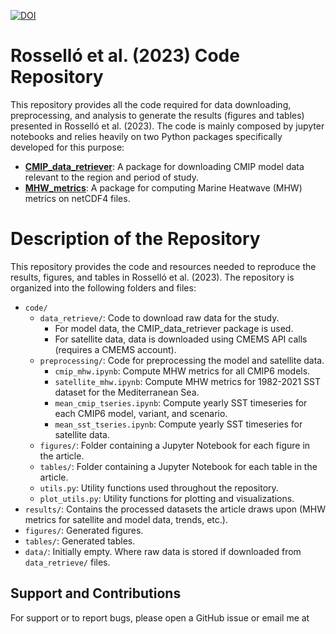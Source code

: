 
[![DOI](https://zenodo.org/badge/637936104.svg)](https://zenodo.org/badge/latestdoi/637936104)

# Rosselló et al. (2023) Code Repository

This repository provides all the code required for data downloading, preprocessing, and analysis to generate the results (figures and tables) presented in Rosselló et al. (2023). The code is mainly composed by jupyter notebooks and relies heavily on two Python packages specifically developed for this purpose:

- [**CMIP_data_retriever**](https://github.com/canagrisa/CMIP_data_retriever): A package for downloading CMIP model data relevant to the region and period of study.
- [**MHW_metrics**](https://github.com/canagrisa/MHW_metrics): A package for computing Marine Heatwave (MHW) metrics on netCDF4 files.


# Description of the Repository

This repository provides the code and resources needed to reproduce the results, figures, and tables in Rosselló et al. (2023). The repository is organized into the following folders and files:

- `code/`
    - `data_retrieve/`: Code to download raw data for the study.
        - For model data, the CMIP_data_retriever package is used.
        - For satellite data, data is downloaded using CMEMS API calls (requires a CMEMS account).
    - `preprocessing/`: Code for preprocessing the model and satellite data.
        - `cmip_mhw.ipynb`: Compute MHW metrics for all CMIP6 models.
        - `satellite_mhw.ipynb`: Compute MHW metrics for 1982-2021 SST dataset for the Mediterranean Sea.
        - `mean_cmip_tseries.ipynb`: Compute yearly SST timeseries for each CMIP6 model, variant, and scenario.
        - `mean_sst_tseries.ipynb`: Compute yearly SST timeseries for satellite data.
    - `figures/`: Folder containing a Jupyter Notebook for each figure in the article.
    - `tables/`: Folder containing a Jupyter Notebook for each table in the article.
    - `utils.py`: Utility functions used throughout the repository.
    - `plot_utils.py`: Utility functions for plotting and visualizations.
- `results/`: Contains the processed datasets the article draws upon (MHW metrics for satellite and model data, trends, etc.).
- `figures/`: Generated figures.
- `tables/`: Generated tables.
- `data/`: Initially empty. Where raw data is stored if downloaded from `data_retrieve/` files.



<!-- - **Data Downloading**: The raw satellite and model data are not included in the repository due to their large size. However, we provide code to download the relevant raw satellite and model data for the study using the `CMIP_data_retriever` package.
- **Data Preprocessing**: The code for preprocessing the raw data, including data cleaning, filtering, and transformation, is included in this repository.
- **Data Analysis**: The code for performing data analysis, such as calculating MHW metrics using the `MHW_metrics` package, is provided.
- **Results**: The results of the study, including the generated data files, are included in the repository.
- **Figures and Tables**: The code to regenerate the figures and tables present in the article is provided, as well as the final versions of the figures and tables. -->


## Support and Contributions

For support or to report bugs, please open a GitHub issue or email me at 


